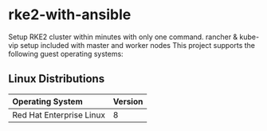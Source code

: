 # rke2-with-ansible
Setup RKE2 cluster within minutes with only one command. rancher &amp; kube-vip setup included with master and worker nodes
This project supports the following guest operating systems:

## Linux Distributions

| Operating System             | Version   |
| :---                         | :---      |
| Red Hat Enterprise Linux     | 8         |
